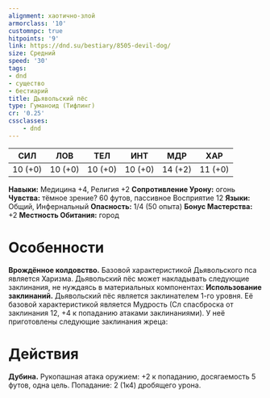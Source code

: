 ```yaml
---
alignment: хаотично-злой
armorclass: '10'
customnpc: true
hitpoints: '9'
link: https://dnd.su/bestiary/8505-devil-dog/
size: Средний
speed: '30'
tags:
- dnd
- существо
- бестиарий
title: Дьявольский пёс
type: Гуманоид (Тифлинг)
cr: '0.25'
cssclasses:
    - dnd
---
```



| СИЛ | ЛОВ | ТЕЛ | ИНТ | МДР | ХАР |
|---|---|---|---|---|---|
| 10 (+0) | 10 (+0) | 10 (+0) | 10 (+0) | 14 (+2) | 11 (+0) |
**Навыки:** Медицина +4, Религия +2
**Сопротивление Урону:** огонь
**Чувства:** тёмное зрение? 60 футов, пассивное Восприятие 12
**Языки:** Общий, Инфернальный
**Опасность:** 1/4 (50 опыта)
**Бонус Мастерства:** +2
**Местность Обитания:** город


# Особенности
**Врождённое колдовство.** Базовой характеристикой Дьявольского пса является Харизма. Дьявольский пёс может накладывать следующие заклинания, не нуждаясь в материальных компонентах:
**Использование заклинаний.** Дьявольский пёс является заклинателем 1-го уровня. Её базовой характеристикой является Мудрость (Сл спасброска от заклинания 12, +4 к попаданию атаками заклинаниями). У неё приготовлены следующие заклинания жреца:


# Действия
**Дубина.** Рукопашная атака оружием: +2 к попаданию, досягаемость 5 футов, одна цель. Попадание: 2 (1к4) дробящего урона.